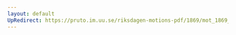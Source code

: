 ```yaml
---
layout: default
UpRedirect: https://pruto.im.uu.se/riksdagen-motions-pdf/1869/mot_1869__ak__248/mot_1869__ak__248-002.pdf
---
```

